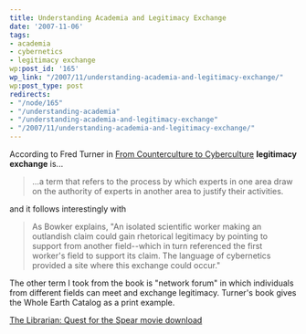 ```yaml
---
title: Understanding Academia and Legitimacy Exchange
date: '2007-11-06'
tags:
- academia
- cybernetics
- legitimacy exchange
wp:post_id: '165'
wp_link: "/2007/11/understanding-academia-and-legitimacy-exchange/"
wp:post_type: post
redirects:
- "/node/165"
- "/understanding-academia"
- "/understanding-academia-and-legitimacy-exchange"
- "/2007/11/understanding-academia-and-legitimacy-exchange/"
---
```


According to Fred Turner in [From Counterculture to Cyberculture](http://books.google.com/books?id=2SNFpgX_WigC&pg=PA25&lpg=PA25&dq=%22legitimacy+exchange%22&source=web&ots=tqu371QGrs&sig=yz1OyR3sa61eMBohnjh9RlqR68g) **legitimacy exchange** is...

>

> ...a term that refers to the process by which experts in one area draw on the authority of experts in another area to justify their activities.

and it follows interestingly with

>

> As Bowker explains, "An isolated scientific worker making an outlandish claim could gain rhetorical legitimacy by pointing to support from another field--which in turn referenced the first worker's field to support its claim. The language of cybernetics provided a site where this exchange could occur."

The other term I took from the book is "network forum" in which individuals from different fields can meet and exchange legitimacy. Turner's book gives the Whole Earth Catalog as a print example.

  [The Librarian: Quest for the Spear movie download](http://www.iucn-tftsg.org/?the_librarian_quest_for_the_spear)
